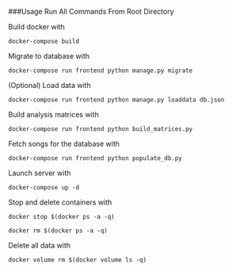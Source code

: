 
###Usage
Run All Commands From Root Directory

Build docker with 

`docker-compose build`

Migrate to database with

`docker-compose run frontend python manage.py migrate`

(Optional) Load data with

`docker-compose run frontend python manage.py loaddata db.json`

Build analysis matrices with

`docker-compose run frontend python build_matrices.py`

Fetch songs for the database with

`docker-compose run frontend python populate_db.py`

Launch server with

`docker-compose up -d`

Stop and delete containers with

`docker stop $(docker ps -a -q)`
 
`docker rm $(docker ps -a -q)`


Delete all data with

`docker volume rm $(docker volume ls -q)`
